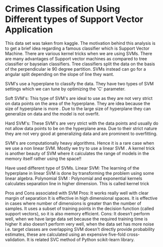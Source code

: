 # Crimes Classification Using Different types of Support Vector Application

This data set was taken from kaggle. The motivation behind this analysis is to get a brief idea regarding a famous classifier which is Support Vector Machine. There are various kernel tricks when we are using SVMs. There are many advantages of Support vector machines as compared to tree classifier or bayseian classifiers. Tree classifiers split the data on the basis of the perpendicular ie 90 degree partition. SVMs instead can go for a angular split depending on the slope of line they want. 

SVM's use a hyperplane to classify the data. They have two types of SVM settings which we can tune by optimizing the 'C' parameter.

Soft SVM's: This type of SVM's are ideal to use as they are not very strict on data points on the area of the hyperplane. They are idea because the size of hyperplane is more . Due to the large size of hyperplane they can generalize on data and the model is not overfit.

Hard SVM's: These SVM's are very strict with the data points and usually do not allow data points to be on the hyperplane area. Due to their strict nature they are not very good at generalizing data and are prominent to overfitting.

SVM's are computationally heavy algorithms. Hence it is a rare case when we use a non linear SVM. Mostly we try to use a linear SVM . A kernel trick is another beauty of SVM where it calculates the range of models in the memory itself rather using the space!!

Have used different type of SVMs.
Linear SVM: The learning of the hyperplane in linear SVM is done by transforming the problem using some linear algebra.
Polynomial SVM : Polynomial and exponential kernels calculates separation line in higher dimension. This is called kernel trick

Pros and Cons associated with SVM
Pros:
It works really well with clear margin of separation
It is effective in high dimensional spaces.
It is effective in cases where number of dimensions is greater than the number of samples.
It uses a subset of training points in the decision function (called support vectors), so it is also memory efficient.
Cons:
It doesn’t perform well, when we have large data set because the required training time is higher
It also doesn’t perform very well, when the data set has more noise i.e. target classes are overlapping
SVM doesn’t directly provide probability estimates, these are calculated using an expensive five-fold cross-validation. It is related SVC method of Python scikit-learn library.
